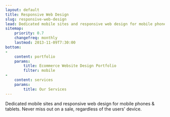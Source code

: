 ```yaml
---
layout: default
title: Responsive Web Design
slug: responsive-web-design
lead: Dedicated mobile sites and responsive web design for mobile phones &amp; tablets.
sitemap:
    priority: 0.7
    changefreq: monthly
    lastmod: 2013-11-09T7:30:00
bottom:     
-
    content: portfolio
    params:
        title: Ecommerce Website Design Portfolio
        filter: mobile
-
    content: services
    params:
        title: Our Services
---
```


Dedicated mobile sites and responsive web design for mobile phones &amp; tablets. Never miss out on a sale, regardless of the users' device.
